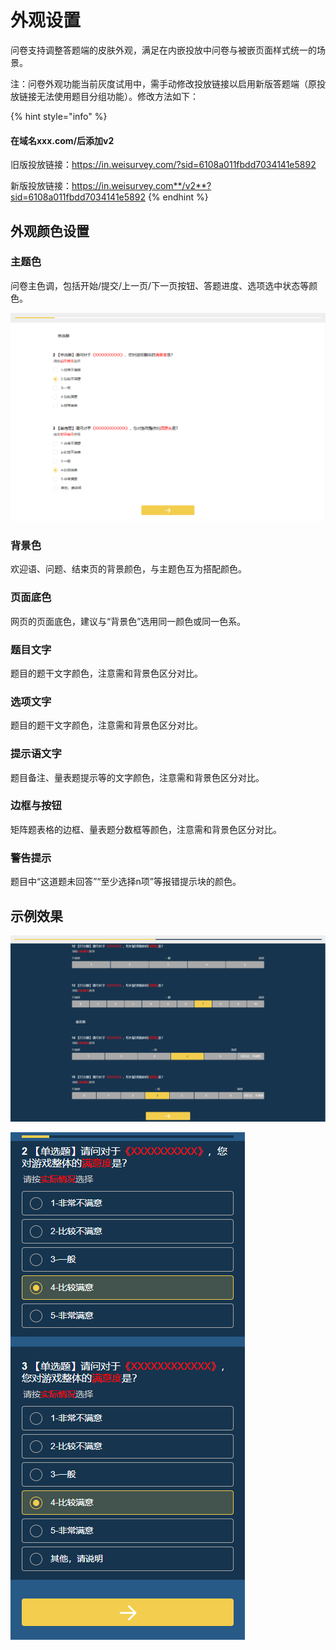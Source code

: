 # 外观设置

问卷支持调整答题端的皮肤外观，满足在内嵌投放中问卷与被嵌页面样式统一的场景。

注：问卷外观功能当前灰度试用中，需手动修改投放链接以启用新版答题端（原投放链接无法使用题目分组功能）。修改方法如下：

{% hint style="info" %}
#### **在域名xxx.com/后添加v2**

旧版投放链接：https://in.weisurvey.com/?sid=6108a011fbdd7034141e5892

新版投放链接：https://in.weisurvey.com**/v2**?sid=6108a011fbdd7034141e5892
{% endhint %}

## 外观颜色设置

### 主题色

问卷主色调，包括开始/提交/上一页/下一页按钮、答题进度、选项选中状态等颜色。

![&#x4E3B;&#x9898;&#x8272;&#x53D8;&#x66F4;&#x4E3A;&#x9EC4;&#x8272;](../.gitbook/assets/image%20%28696%29.png)

### 背景色

欢迎语、问题、结束页的背景颜色，与主题色互为搭配颜色。

### 页面底色

网页的页面底色，建议与“背景色”选用同一颜色或同一色系。







### 题目文字

题目的题干文字颜色，注意需和背景色区分对比。

### 选项文字

题目的题干文字颜色，注意需和背景色区分对比。

### 提示语文字

题目备注、量表题提示等的文字颜色，注意需和背景色区分对比。

### 边框与按钮

矩阵题表格的边框、量表题分数框等颜色，注意需和背景色区分对比。

### 警告提示

题目中“这道题未回答”“至少选择n项”等报错提示块的颜色。

## 示例效果

![PC&#x7AEF;&#x76AE;&#x80A4;&#x6548;&#x679C;](../.gitbook/assets/image%20%28697%29.png)

![&#x79FB;&#x52A8;&#x7AEF;&#x76AE;&#x80A4;&#x6548;&#x679C;](../.gitbook/assets/image%20%28695%29.png)



